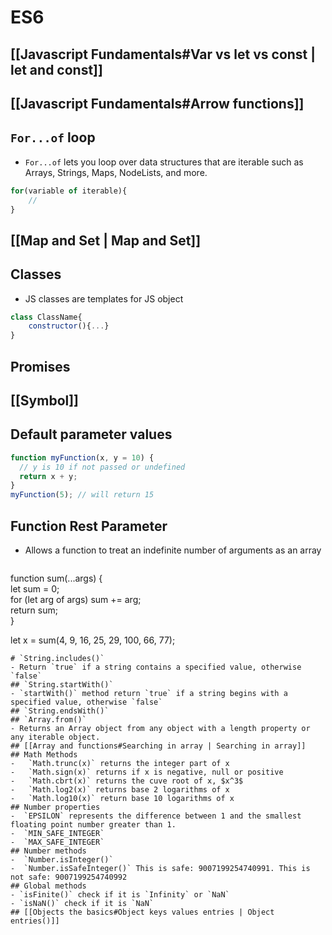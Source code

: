 # ES6
## [[Javascript Fundamentals#Var vs let vs const | let and const]]
## [[Javascript Fundamentals#Arrow functions]]
## `For...of` loop
- `For...of` lets you loop over data structures that are iterable such as Arrays, Strings, Maps, NodeLists, and more.
``````js
for(variable of iterable){
	//
}
``````
## [[Map and Set | Map and Set]]
## Classes
- JS classes are templates for JS object
``````js
class ClassName{
	constructor(){...}
}
``````
## Promises
## [[Symbol]]
## Default parameter values
``````js
function myFunction(x, y = 10) {  
  // y is 10 if not passed or undefined  
  return x + y;  
}  
myFunction(5); // will return 15
``````
## Function Rest Parameter
- Allows a function to treat an indefinite number of arguments as an array
  ``````js
function sum(...args) {  
	let sum = 0;  
	for (let arg of args) sum += arg;  
	return sum;  
}  

let x = sum(4, 9, 16, 25, 29, 100, 66, 77);
  ``````
# `String.includes()`
- Return `true` if a string contains a specified value, otherwise `false`
## `String.startWith()`
- `startWith()` method return `true` if a string begins with a specified value, otherwise `false`
## `String.endsWith()`
## `Array.from()`
- Returns an Array object from any object with a length property or any iterable object.
## [[Array and functions#Searching in array | Searching in array]]
## Math Methods
-   `Math.trunc(x)` returns the integer part of x
-   `Math.sign(x)` returns if x is negative, null or positive 
-   `Math.cbrt(x)` returns the cuve root of x, $x^3$
-   `Math.log2(x)` returns base 2 logarithms of x
-   `Math.log10(x)` return base 10 logarithms of x
## Number properties
-  `EPSILON` represents the difference between 1 and the smallest floating point number greater than 1.
-  `MIN_SAFE_INTEGER` 
-  `MAX_SAFE_INTEGER`
## Number methods
-  `Number.isInteger()`
-  `Number.isSafeInteger()` This is safe: 9007199254740991. This is not safe: 9007199254740992
## Global methods
- `isFinite()` check if it is `Infinity` or `NaN`
- `isNaN()` check if it is `NaN`
## [[Objects the basics#Object keys values entries | Object entries()]]
